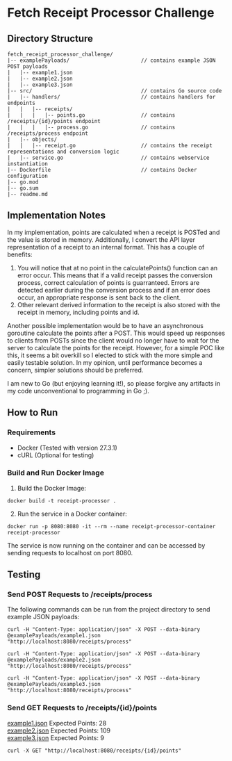# Fetch Receipt Processor Challenge
## Directory Structure
```
fetch_receipt_processor_challenge/
|-- examplePayloads/                       // contains example JSON POST payloads
|   |-- example1.json
|   |-- example2.json
|   |-- example3.json
|-- src/                                   // contains Go source code
|   |-- handlers/                          // contains handlers for endpoints
|   |   |-- receipts/
|   |   |   |-- points.go                  // contains /receipts/{id}/points endpoint
|   |   |   |-- process.go                 // contains /receipts/process endpoint
|   |-- objects/
|   |   |-- receipt.go                     // contains the receipt representations and conversion logic
|   |-- service.go                         // contains webservice instantiation
|-- Dockerfile                             // contains Docker configuration
|-- go.mod
|-- go.sum
|-- readme.md
```
## Implementation Notes
In my implementation, points are calculated when a receipt is POSTed and the value is stored in memory.
Additionally, I convert the API layer representation of a receipt to an internal format.
This has a couple of benefits:  

1. You will notice that at no point in the calculatePoints() function can an error occur. 
This means that if a valid receipt passes the conversion process, 
correct calculation of points is guarranteed.
Errors are detected earlier during the conversion process and if an error does occur, 
an appropriate response is sent back to the client.
2. Other relevant derived information to the receipt is also stored with the receipt in memory, 
including points and id.


Another possible implementation would be to have an asynchronous goroutine calculate the points after a POST. 
This would speed up responses to clients from POSTs since the client would no longer have to wait for the 
server to calculate the points for the receipt.
However, for a simple POC like this, it seems a bit overkill so I elected to stick with the more simple 
and easily testable solution. 
In my opinion, until performance becomes a concern, simpler solutions should be preferred. 

I am new to Go (but enjoying learning it!), 
so please forgive any artifacts in my code unconventional to programming in Go ;).

## How to Run
### Requirements
- Docker (Tested with version 27.3.1)
- cURL (Optional for testing)
### Build and Run Docker Image
1. Build the Docker Image:
```
docker build -t receipt-processor .
```
2. Run the service in a Docker container:
```
docker run -p 8080:8080 -it --rm --name receipt-processor-container receipt-processor
```
The service is now running on the container and can be accessed by sending requests to localhost on port 8080.
## Testing
### Send POST Requests to /receipts/process
The following commands can be run from the project directory to send example JSON payloads:
```
curl -H "Content-Type: application/json" -X POST --data-binary @examplePayloads/example1.json "http://localhost:8080/receipts/process"
```
```
curl -H "Content-Type: application/json" -X POST --data-binary @examplePayloads/example2.json "http://localhost:8080/receipts/process"
```
```
curl -H "Content-Type: application/json" -X POST --data-binary @examplePayloads/example3.json "http://localhost:8080/receipts/process"
```
### Send GET Requests to /receipts/{id}/points
[example1.json](examplePayloads/example1.json) Expected Points: 28  
[example2.json](examplePayloads/example2.json) Expected Points: 109  
[example3.json](examplePayloads/example3.json) Expected Points: 9
```
curl -X GET "http://localhost:8080/receipts/{id}/points"
```